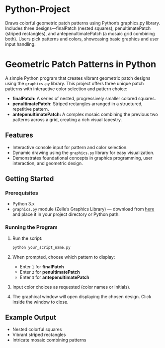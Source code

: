 # Python-Project
Draws colorful geometric patch patterns using Python’s graphics.py library. Includes three designs—finalPatch (nested squares), penultimatePatch (striped rectangles), and antepenultimatePatch (a mosaic grid combining both). Users pick patterns and colors, showcasing basic graphics and user input handling.

# Geometric Patch Patterns in Python

A simple Python program that creates vibrant geometric patch designs using the `graphics.py` library. This project offers three unique patch patterns with interactive color selection and pattern choice:

- **finalPatch:** A series of nested, progressively smaller colored squares.  
- **penultimatePatch:** Striped rectangles arranged in a structured, repetitive pattern.  
- **antepenultimatePatch:** A complex mosaic combining the previous two patterns across a grid, creating a rich visual tapestry.

## Features

- Interactive console input for pattern and color selection.  
- Dynamic drawing using the `graphics.py` library for easy visualization.  
- Demonstrates foundational concepts in graphics programming, user interaction, and geometric design.

## Getting Started

### Prerequisites

- Python 3.x  
- `graphics.py` module (Zelle’s Graphics Library) — download from [here](http://mcsp.wartburg.edu/zelle/python/graphics.py) and place it in your project directory or Python path.

### Running the Program

1. Run the script:

    ```bash
    python your_script_name.py
    ```
2. When prompted, choose which pattern to display:  
    - Enter `1` for **finalPatch**  
    - Enter `2` for **penultimatePatch**  
    - Enter `3` for **antepenultimatePatch**

3. Input color choices as requested (color names or initials).  

4. The graphical window will open displaying the chosen design. Click inside the window to close.

## Example Output

- Nested colorful squares  
- Vibrant striped rectangles  
- Intricate mosaic combining patterns
